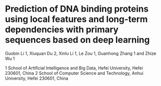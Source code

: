 # Prediction of DNA binding proteins using local features and long-term dependencies with primary sequences based on deep learning 


Guobin Li 1, Xiuquan Du 2, Xinlu Li 1, Le Zou 1, Guanhong Zhang 1 and Zhize Wu 1

1 School of Artificial Intelligence and Big Data, Hefei University, Hefei 230601, China
2 School of Computer Science and Technology, Anhui University, Hefei 230601, China

